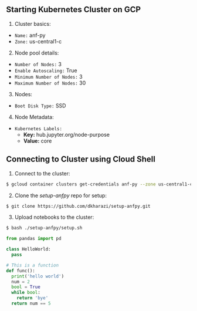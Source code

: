 ## Starting Kubernetes Cluster on GCP

1. Cluster basics:
  - `Name:` anf-py
  - `Zone:` us-central1-c
2. Node pool details:
  - `Number of Nodes:` 3
  - `Enable Autoscaling:` True
  - `Minimum Number of Nodes:` 3
  - `Maximum Number of Nodes:` 30
3. Nodes:
  - `Boot Disk Type:` SSD
4. Node Metadata:
  - `Kubernetes Labels:`
    - **Key:** hub.jupyter.org/node-purpose
    - **Value:** core

## Connecting to Cluster using Cloud Shell

1. Connect to the cluster:

```sh
$ gcloud container clusters get-credentials anf-py --zone us-central1-c --project my-project-1569441454154
```

2. Clone the *setup-anfpy* repo for setup:

```sh
$ git clone https://github.com/dkharazi/setup-anfpy.git
```

3. Upload notebooks to the cluster:

```sh
$ bash ./setup-anfpy/setup.sh
```

```python
from pandas import pd

class HelloWorld:
  pass

# This is a function
def func():
  print('hello world')
  num = 2
  bool = True
  while bool:
    return 'bye'
  return num == 5
```
